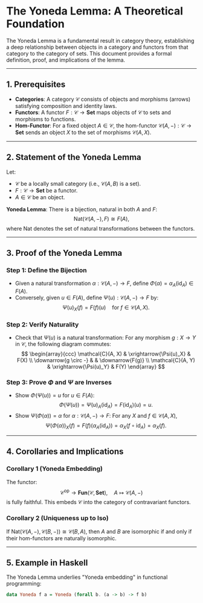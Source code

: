 # The Yoneda Lemma: A Theoretical Foundation

The Yoneda Lemma is a fundamental result in category theory, establishing a deep relationship between objects in a category and functors from that category to the category of sets. This document provides a formal definition, proof, and implications of the lemma.

---

## 1. Prerequisites

- **Categories**: A category $\mathcal{C}$ consists of objects and morphisms (arrows) satisfying composition and identity laws.
- **Functors**: A functor $F: \mathcal{C} \to \mathbf{Set}$ maps objects of $\mathcal{C}$ to sets and morphisms to functions.
- **Hom-Functor**: For a fixed object $A \in \mathcal{C}$, the hom-functor $\mathcal{C}(A, -): \mathcal{C} \to \mathbf{Set}$ sends an object $X$ to the set of morphisms $\mathcal{C}(A, X)$.

---

## 2. Statement of the Yoneda Lemma

Let:
- $\mathcal{C}$ be a locally small category (i.e., $\mathcal{C}(A, B)$ is a set).
- $F: \mathcal{C} \to \mathbf{Set}$ be a functor.
- $A \in \mathcal{C}$ be an object.

**Yoneda Lemma**: There is a bijection, natural in both $A$ and $F$:
$$
\mathrm{Nat}(\mathcal{C}(A, -), F) \cong F(A),
$$
where $\mathrm{Nat}$ denotes the set of natural transformations between the functors.

---

## 3. Proof of the Yoneda Lemma

### Step 1: Define the Bijection
- Given a natural transformation $\alpha: \mathcal{C}(A, -) \to F$, define $\Phi(\alpha) = \alpha_A(\mathrm{id}_A) \in F(A)$.
- Conversely, given $u \in F(A)$, define $\Psi(u): \mathcal{C}(A, -) \to F$ by:
  $$
  \Psi(u)_X(f) = F(f)(u) \quad \text{for } f \in \mathcal{C}(A, X).
  $$

### Step 2: Verify Naturality
- Check that $\Psi(u)$ is a natural transformation:
  For any morphism $g: X \to Y$ in $\mathcal{C}$, the following diagram commutes:
  $$
  \begin{array}{ccc}
  \mathcal{C}(A, X) & \xrightarrow{\Psi(u)_X} & F(X) \\
  \downarrow{g \circ -} & & \downarrow{F(g)} \\
  \mathcal{C}(A, Y) & \xrightarrow{\Psi(u)_Y} & F(Y)
  \end{array}
  $$

### Step 3: Prove $\Phi$ and $\Psi$ are Inverses
- Show $\Phi(\Psi(u)) = u$ for $u \in F(A)$:
  $$
  \Phi(\Psi(u)) = \Psi(u)_A(\mathrm{id}_A) = F(\mathrm{id}_A)(u) = u.
  $$
- Show $\Psi(\Phi(\alpha)) = \alpha$ for $\alpha: \mathcal{C}(A, -) \to F$:
  For any $X$ and $f \in \mathcal{C}(A, X)$,
  $$
  \Psi(\Phi(\alpha))_X(f) = F(f)(\alpha_A(\mathrm{id}_A)) = \alpha_X(f \circ \mathrm{id}_A) = \alpha_X(f).
  $$

---

## 4. Corollaries and Implications

### Corollary 1 (Yoneda Embedding)
The functor:
$$
\mathcal{C}^{\mathrm{op}} \to \mathbf{Fun}(\mathcal{C}, \mathbf{Set}), \quad A \mapsto \mathcal{C}(A, -)
$$
is fully faithful. This embeds $\mathcal{C}$ into the category of contravariant functors.

### Corollary 2 (Uniqueness up to Iso)
If $\mathrm{Nat}(\mathcal{C}(A, -), \mathcal{C}(B, -)) \cong \mathcal{C}(B, A)$, then $A$ and $B$ are isomorphic if and only if their hom-functors are naturally isomorphic.

---

## 5. Example in Haskell

The Yoneda Lemma underlies "Yoneda embedding" in functional programming:

```haskell
data Yoneda f a = Yoneda (forall b. (a -> b) -> f b)